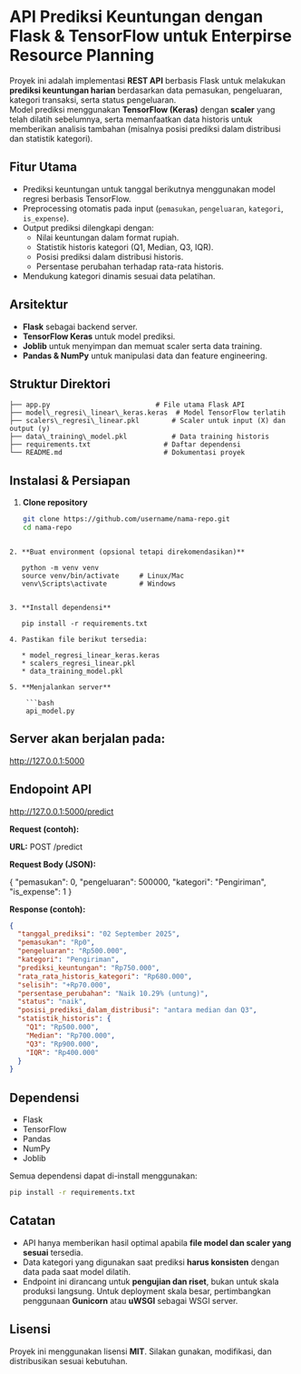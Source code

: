 # API Prediksi Keuntungan dengan Flask & TensorFlow untuk Enterpirse Resource Planning

Proyek ini adalah implementasi **REST API** berbasis Flask untuk melakukan **prediksi keuntungan harian** berdasarkan data pemasukan, pengeluaran, kategori transaksi, serta status pengeluaran.  
Model prediksi menggunakan **TensorFlow (Keras)** dengan **scaler** yang telah dilatih sebelumnya, serta memanfaatkan data historis untuk memberikan analisis tambahan (misalnya posisi prediksi dalam distribusi dan statistik kategori).

## Fitur Utama
- Prediksi keuntungan untuk tanggal berikutnya menggunakan model regresi berbasis TensorFlow.
- Preprocessing otomatis pada input (`pemasukan`, `pengeluaran`, `kategori`, `is_expense`).
- Output prediksi dilengkapi dengan:
  - Nilai keuntungan dalam format rupiah.
  - Statistik historis kategori (Q1, Median, Q3, IQR).
  - Posisi prediksi dalam distribusi historis.
  - Persentase perubahan terhadap rata-rata historis.
- Mendukung kategori dinamis sesuai data pelatihan.

## Arsitektur
- **Flask** sebagai backend server.
- **TensorFlow Keras** untuk model prediksi.
- **Joblib** untuk menyimpan dan memuat scaler serta data training.
- **Pandas & NumPy** untuk manipulasi data dan feature engineering.

## Struktur Direktori
```
├── app.py                          # File utama Flask API
├── model\_regresi\_linear\_keras.keras  # Model TensorFlow terlatih
├── scalers\_regresi\_linear.pkl        # Scaler untuk input (X) dan output (y)
├── data\_training\_model.pkl           # Data training historis
├── requirements.txt                  # Daftar dependensi
└── README.md                         # Dokumentasi proyek

````

## Instalasi & Persiapan

1. **Clone repository**
   ```bash
   git clone https://github.com/username/nama-repo.git
   cd nama-repo
````

2. **Buat environment (opsional tetapi direkomendasikan)**

   python -m venv venv
   source venv/bin/activate     # Linux/Mac
   venv\Scripts\activate        # Windows


3. **Install dependensi**

   pip install -r requirements.txt

4. Pastikan file berikut tersedia:

   * model_regresi_linear_keras.keras
   * scalers_regresi_linear.pkl
   * data_training_model.pkl

5. **Menjalankan server**

    ```bash
    api_model.py
````

## Server akan berjalan pada:
http://127.0.0.1:5000

## Endopoint API
http://127.0.0.1:5000/predict

**Request (contoh):**

**URL:**
POST /predict

**Request Body (JSON):**

{
  "pemasukan": 0,
  "pengeluaran": 500000,
  "kategori": "Pengiriman",
  "is_expense": 1
}


**Response (contoh):**

```json
{
  "tanggal_prediksi": "02 September 2025",
  "pemasukan": "Rp0",
  "pengeluaran": "Rp500.000",
  "kategori": "Pengiriman",
  "prediksi_keuntungan": "Rp750.000",
  "rata_rata_historis_kategori": "Rp680.000",
  "selisih": "+Rp70.000",
  "persentase_perubahan": "Naik 10.29% (untung)",
  "status": "naik",
  "posisi_prediksi_dalam_distribusi": "antara median dan Q3",
  "statistik_historis": {
    "Q1": "Rp500.000",
    "Median": "Rp700.000",
    "Q3": "Rp900.000",
    "IQR": "Rp400.000"
  }
}
````

## Dependensi

* Flask
* TensorFlow
* Pandas
* NumPy
* Joblib

Semua dependensi dapat di-install menggunakan:

```bash
pip install -r requirements.txt
````

## Catatan

* API hanya memberikan hasil optimal apabila **file model dan scaler yang sesuai** tersedia.
* Data kategori yang digunakan saat prediksi **harus konsisten** dengan data pada saat model dilatih.
* Endpoint ini dirancang untuk **pengujian dan riset**, bukan untuk skala produksi langsung.
  Untuk deployment skala besar, pertimbangkan penggunaan **Gunicorn** atau **uWSGI** sebagai WSGI server.

## Lisensi

Proyek ini menggunakan lisensi **MIT**.
Silakan gunakan, modifikasi, dan distribusikan sesuai kebutuhan.